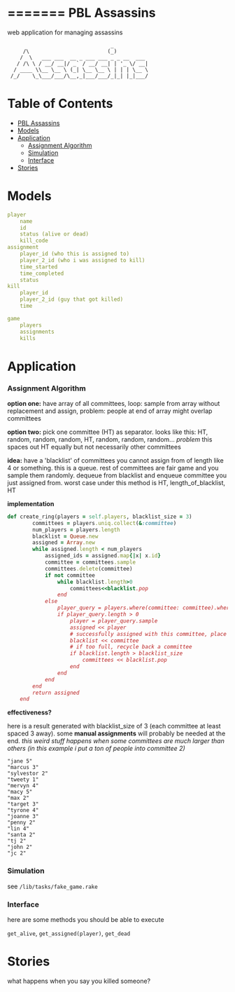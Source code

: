 =======
PBL Assassins 
=========

web application for managing assassins 

```
                                 _           
     /\                         (_)          
    /  \   ___ ___  __ _ ___ ___ _ _ __  ___ 
   / /\ \ / __/ __|/ _` / __/ __| | '_ \/ __|
  / ____ \\__ \__ \ (_| \__ \__ \ | | | \__ \
 /_/    \_\___/___/\__,_|___/___/_|_| |_|___/          
```

# Table of Contents

- [PBL Assassins ](#user-content-pbl-assassins-)
- [Models](#user-content-models)
- [Application](#user-content-application)
	- [Assignment Algorithm](#user-content-assignment-algorithm)
	- [Simulation](#user-content-simulation)
	- [Interface](#user-content-interface)
- [Stories](#user-content-stories)

# Models

```yaml
player
	name
	id
	status (alive or dead)
	kill_code
assignment
	player_id (who this is assigned to)
	player_2_id (who i was assigned to kill)
	time_started
	time_completed
	status
kill
	player_id
	player_2_id (guy that got killed)
	time

game
	players
	assignments
	kills
```


# Application

### Assignment Algorithm
__option one:__ have array of all committees, loop: sample from array without replacement and assign, problem: people at end of array might overlap committees

__option two:__ pick one committee (HT) as separator. looks like this: HT, random, random, random, HT, random, random, random... _problem_ this spaces out HT equally but not necessarily other committees

__idea:__ have a 'blacklist' of committees you cannot assign from of length like 4 or something. this is a queue. rest of committees are fair game and you sample them randomly. dequeue from blacklist and enqueue committee you just assigned from. worst case under this method is HT, length_of_blacklist, HT

__implementation__

```ruby
def create_ring(players = self.players, blacklist_size = 3)
		committees = players.uniq.collect(&:committee)
		num_players = players.length
		blacklist = Queue.new
		assigned = Array.new
		while assigned.length < num_players
			assigned_ids = assigned.map{|x| x.id}
			committee = committees.sample
			committees.delete(committee)
			if not committee
				while blacklist.length>0
					committees<<blacklist.pop
				end
			else
				player_query = players.where(committee: committee).where.not(id: assigned_ids)
				if player_query.length > 0
					player = player_query.sample
					assigned << player
					# successfully assigned with this committee, place into blacklist
					blacklist << committee
					# if too full, recycle back a committee
					if blacklist.length > blacklist_size
						committees << blacklist.pop
					end
				end
			end
		end
		return assigned
	end
```
__effectiveness?__

here is a result generated with blacklist_size of 3 (each committee at least spaced 3 away). some __manual assignments__ will  probably be needed at the end. _this weird stuff happens when some committees are much larger than others (in this example i put a ton of people into committee 2)_

```
"jane 5"
"marcus 3"
"sylvestor 2"
"tweety 1"
"mervyn 4"
"macy 5"
"max 2"
"target 3"
"tyrone 4"
"joanne 3"
"penny 2"
"lin 4"
"santa 2"
"tj 2"
"john 2"
"jc 2"
```

### Simulation

see `/lib/tasks/fake_game.rake`

### Interface
here are some methods you should be able to execute

`get_alive`, `get_assigned(player)`, `get_dead`

# Stories

what happens when you say you killed someone?
